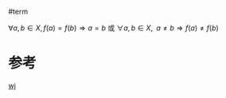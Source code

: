 #term 


 
$∀ a ,b ∈ X ,f (a ) = f (b ) ⇒ a = b$
或
${\displaystyle \forall a,b\in X,\;\;a\neq b\Rightarrow f(a)\neq f(b)}$

# 参考
[wj](https://zh.wikipedia.org/wiki/%E5%8D%95%E5%B0%84)